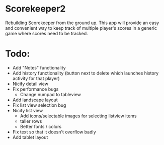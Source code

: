Scorekeeper2
============

Rebuilding Scorekeeper from the ground up.  This app will provide an easy and convenient way to keep track of multiple player's scores in a generic game where scores need to be tracked.

Todo:
=====
- Add "Notes" functionality
- Add history functionality (button next to delete which launches history activity for that player)
- Nicify detail view
- Fix performance bugs
  - Change numpad to tableview
- Add landscape layout
- Fix list view selection bug
- Nicify list view
  - Add icons/selectable images for selecting listview items
  - taller rows
  - Better fonts / colors
- Fix text so that it doesn't overflow badly
- Add tablet layout